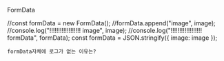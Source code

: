 FormData

//const formData = new FormData();
//formData.append("image", image);
//console.log("!!!!!!!!!!!!!!!!!! image", image);
//console.log("!!!!!!!!!!!!!!!!!! formData", formData);
const formData = JSON.stringify({
image: image
});

    formData자체에 로그가 없는 이유는?
